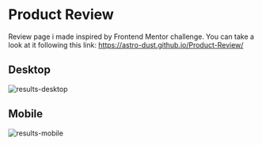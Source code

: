 # Product Review

Review page i made inspired by Frontend Mentor challenge. You can take a look at it following this link: https://astro-dust.github.io/Product-Review/

## Desktop

![results-desktop](https://github.com/Astro-Dust/Product-Review/assets/141498596/1c4d4c7f-95b3-4559-a2ff-20117c8b247e)


## Mobile

![results-mobile](https://github.com/Astro-Dust/Product-Review/assets/141498596/c9e99533-c282-43de-9f3b-c886f80bcc31)
